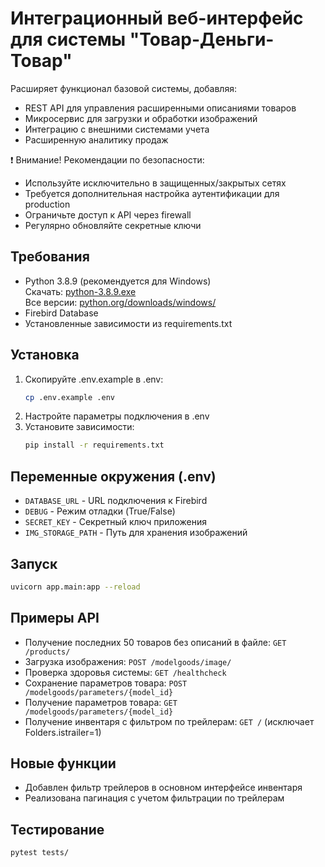 # Интеграционный веб-интерфейс для системы "Товар-Деньги-Товар"

Расширяет функционал базовой системы, добавляя:
- REST API для управления расширенными описаниями товаров
- Микросервис для загрузки и обработки изображений
- Интеграцию с внешними системами учета
- Расширенную аналитику продаж

❗ Внимание! Рекомендации по безопасности:
- Используйте исключительно в защищенных/закрытых сетях
- Требуется дополнительная настройка аутентификации для production
- Ограничьте доступ к API через firewall
- Регулярно обновляйте секретные ключи

## Требования
- Python 3.8.9 (рекомендуется для Windows)  
  Скачать: [python-3.8.9.exe](https://www.python.org/ftp/python/3.8.9/python-3.8.9.exe)  
  Все версии: [python.org/downloads/windows/](https://www.python.org/downloads/windows/)
- Firebird Database
- Установленные зависимости из requirements.txt

## Установка
1. Скопируйте .env.example в .env:
   ```bash
   cp .env.example .env
   ```
2. Настройте параметры подключения в .env
3. Установите зависимости:
   ```bash
   pip install -r requirements.txt
   ```

## Переменные окружения (.env)
- `DATABASE_URL` - URL подключения к Firebird
- `DEBUG` - Режим отладки (True/False)
- `SECRET_KEY` - Секретный ключ приложения
- `IMG_STORAGE_PATH` - Путь для хранения изображений

## Запуск
```bash
uvicorn app.main:app --reload
```

## Примеры API
- Получение последних 50 товаров без описаний в файле: `GET /products/`
- Загрузка изображения: `POST /modelgoods/image/` 
- Проверка здоровья системы: `GET /healthcheck`
- Сохранение параметров товара: `POST /modelgoods/parameters/{model_id}`
- Получение параметров товара: `GET /modelgoods/parameters/{model_id}`
- Получение инвентаря с фильтром по трейлерам: `GET /` (исключает Folders.istrailer=1)

## Новые функции
- Добавлен фильтр трейлеров в основном интерфейсе инвентаря
- Реализована пагинация с учетом фильтрации по трейлерам

## Тестирование
```bash
pytest tests/
